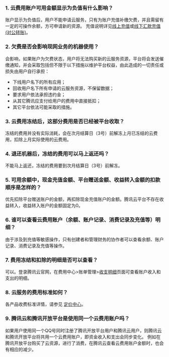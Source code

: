 ### 1. 云费用账户可用金额显示为负值有什么影响？
账户显示为负值后，用户不能申请云服务，只有为账户充值补缴欠费，并且需留有一定的可操作余额，方可申请新的资源。
充值说明详见[线上充值](https://cloud.tencent.com/document/product/555/7425)或[线下汇款充值(对公转账)](https://cloud.tencent.com/document/product/555/9901)。

### 2. 欠费是否会影响现网业务的机器使用？
会影响，如果账户为欠费状态，用户将无法购买新的云服务资源，平台将会发送催缴通知，并会采取包括但不限于以下措施以维护平台权益，由此造成的一切责任或损失由用户自行承担：
- 下线用户名下的所有应用；
- 回收用户名下所有申请的云服务资源，不保留数据；
- 要求用户依法承担违约金；
- 从其它腾讯应支付给用户的费用中直接抵扣；
- 其它平台依法可能采取的措施。

### 3. 云费用冻结后，这部分费用是否已经被平台收取？
冻结的费用并没有实际消耗，会在次月结算日（3号）前解冻上月已冻结的云费用，扣除上月实际使用的云费用。

### 4. 退还机器后，冻结的费用可以马上返还吗？
不能马上返还，冻结的费用要到次月结算日（3号）前解冻。

### 5. 可用余额中，现金充值金额、平台赠送金额、收益转入金额的扣款顺序是怎样的？
优先扣除平台赠送账户的金额，再扣除现金充值账户的金额。腾讯云平台不存在收益转入，收益转入账户的金额固定为0。 

### 6. 谁可以查看云费用账户（余额、账户记录、消费记录及充值等）明细？
由于涉及到充值等敏感操作，只有创建者和管理财务的协作者可以查看余额、账户记录、消费记录及充值等操作。

### 7. 费用冻结和扣除的明细是否可以查看？
可以。登录腾讯云官网，在费用中心>账单管理>[收支明细](https://console.cloud.tencent.com/account/fee)页面可查看账户收入和支出的明细。

### 8. 云服务的费用标准如何？
各产品收费标准详情，请参见 [定价中心](https://buy.cloud.tencent.com/price)。

### 9. 腾讯云和腾讯开放平台是使用同一个云费用账户吗？
如果用户使用同一个QQ号同时注册了腾讯开放平台用户和腾讯云用户，则腾讯云和腾讯开放平台将共用一个云费用账户，即资金收入和支出会同步变化。
例如在腾讯开放平台购买了云资源，进行了消费，在腾讯云查看云费用账户金额时，也会有相应的减少。



